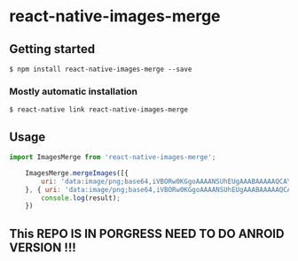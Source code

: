 # react-native-images-merge

## Getting started

`$ npm install react-native-images-merge --save`

### Mostly automatic installation

`$ react-native link react-native-images-merge`

## Usage
```javascript
import ImagesMerge from 'react-native-images-merge';

    ImagesMerge.mergeImages([{
        uri: 'data:image/png;base64,iVBORw0KGgoAAAANSUhEUgAAABAAAAAQCAYAAAAf8/9hAAAABGdBTUEAALGPC/xhBQAAAAFzUkdCAK7OHOkAAACzSURBVDjLhVIxEsAgCONZLi6Oujn6/3/Yw7t4gUI75OwJCTFUaq1b0Vo76L0frLUM5pwHWtM+8ARkLaApIjJYRKCEySzEgCDqehoH3sWXGzhQCE/nDCIXIOP7OCilbM4BQmMMQ+Ianq1cici8GU8GlGwEsma+8wFegUiEp0WZ3C1EGfjn6Jn+SBBgF385oPZy4IlZuGYLSJOdZKJcv1vwzSB40eyJwo1RgyeHDvy0TIh7gQcKP8ylbMeQ9QAAAABJRU5ErkJggg==',
    }, { uri: 'data:image/png;base64,iVBORw0KGgoAAAANSUhEUgAAABAAAAAQCAYAAAAf8/9hAAAABGdBTUEAALGPC/xhBQAAAAFzUkdCAK7OHOkAAAC6SURBVDjLpVOrDsMwDMznDA8UDewHhgYjFXZgaDSovF+wr011kS5yLkkbbcCV7Z4vfrp1nuL2usXv555l1Easg7I8LvH9vGaBjZ89H3QIYhOBBQLErKzQb7HwO3xsMMEtAqZNfJEBARqodZOsIlCANk99RQ9gHIFbk2CZrlfzGUGzhBBC9N7nDPTFIQLIGQGwVQ8I0s3sTaTqgQ08IuiO0e6Cpju0SL+sciJgQ+zR6OFAp9/iUg/+PecdxlckrJoZmykAAAAASUVORK5CYII=' }], (result) => {
        console.log(result);
    })

```
## This REPO IS IN PORGRESS NEED TO DO ANROID VERSION !!!